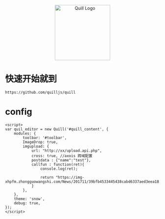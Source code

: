 <p align="center">
  <a href="http://quilljs.com/" title="Quill"><img alt="Quill Logo" src="https://quilljs.com/assets/images/logo.svg" width="180"></a>
</p>

# 快速开始就到
	https://github.com/quilljs/quill

# config 
    <script>
    var quil_editor = new Quill('#quill_content', {
    	modules: {
    		toolbar: '#toolbar',
    		ImageDrop: true,
    		imgupload: {
    			url: "http://xx/upload.api.php",
    			cross: true, //axois 跨域配置
    			postdata : {"name":"test"},
    			callfun : function(ret){
    				console.log(ret);

    				return "https://img-xhpfm.zhongguowangshi.com/News/201711/39bfb4533445438cabd6337aed3eea18.jpg@640w_1e_1c_80Q_1x.jpg";
    			}
    		},
    	},
    	theme: 'snow',
    	debug: true,
    });
	</script>